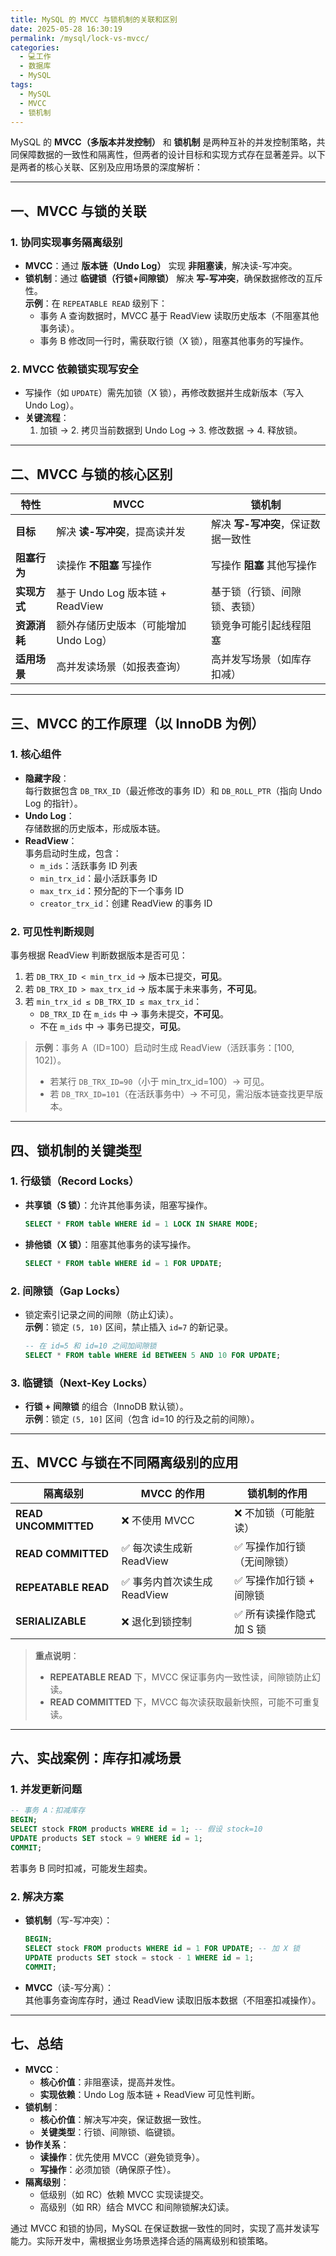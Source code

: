 ```yaml
---
title: MySQL 的 MVCC 与锁机制的关联和区别
date: 2025-05-28 16:30:19
permalink: /mysql/lock-vs-mvcc/
categories:
  - 💻工作
  - 数据库
  - MySQL
tags:
  - MySQL
  - MVCC
  - 锁机制
---
```


MySQL 的 **MVCC（多版本并发控制）** 和 **锁机制** 是两种互补的并发控制策略，共同保障数据的一致性和隔离性，但两者的设计目标和实现方式存在显著差异。以下是两者的核心关联、区别及应用场景的深度解析：

---

## **一、MVCC 与锁的关联**

### **1. 协同实现事务隔离级别**

- **MVCC**：通过 **版本链（Undo Log）** 实现 **非阻塞读**，解决读-写冲突。  
- **锁机制**：通过 **临键锁（行锁+间隙锁）** 解决 **写-写冲突**，确保数据修改的互斥性。  
**示例**：在 `REPEATABLE READ` 级别下：  
  - 事务 A 查询数据时，MVCC 基于 ReadView 读取历史版本（不阻塞其他事务读）。  
  - 事务 B 修改同一行时，需获取行锁（X 锁），阻塞其他事务的写操作。

### **2. MVCC 依赖锁实现写安全**

- 写操作（如 `UPDATE`）需先加锁（X 锁），再修改数据并生成新版本（写入 Undo Log）。  
- **关键流程**：  
  1. 加锁 → 2. 拷贝当前数据到 Undo Log → 3. 修改数据 → 4. 释放锁。

---

## **二、MVCC 与锁的核心区别**

| **特性**         | **MVCC**                            | **锁机制**                     |
|------------------|-------------------------------------|--------------------------------|
| **目标**         | 解决 **读-写冲突**，提高读并发       | 解决 **写-写冲突**，保证数据一致性 |
| **阻塞行为**     | 读操作 **不阻塞** 写操作             | 写操作 **阻塞** 其他写操作       |
| **实现方式**     | 基于 Undo Log 版本链 + ReadView      | 基于锁（行锁、间隙锁、表锁）     |
| **资源消耗**     | 额外存储历史版本（可能增加 Undo Log） | 锁竞争可能引起线程阻塞           |
| **适用场景**     | 高并发读场景（如报表查询）           | 高并发写场景（如库存扣减）       |

---

## **三、MVCC 的工作原理（以 InnoDB 为例）**

### **1. 核心组件**

- **隐藏字段**：  
  每行数据包含 `DB_TRX_ID`（最近修改的事务 ID）和 `DB_ROLL_PTR`（指向 Undo Log 的指针）。
- **Undo Log**：  
  存储数据的历史版本，形成版本链。
- **ReadView**：  
  事务启动时生成，包含：  
  - `m_ids`：活跃事务 ID 列表  
  - `min_trx_id`：最小活跃事务 ID  
  - `max_trx_id`：预分配的下一个事务 ID  
  - `creator_trx_id`：创建 ReadView 的事务 ID

### **2. 可见性判断规则**

事务根据 ReadView 判断数据版本是否可见：  

1. 若 `DB_TRX_ID < min_trx_id` → 版本已提交，**可见**。  
2. 若 `DB_TRX_ID > max_trx_id` → 版本属于未来事务，**不可见**。  
3. 若 `min_trx_id ≤ DB_TRX_ID ≤ max_trx_id`：  
   - `DB_TRX_ID` 在 `m_ids` 中 → 事务未提交，**不可见**。  
   - 不在 `m_ids` 中 → 事务已提交，**可见**。  

> **示例**：事务 A（ID=100）启动时生成 ReadView（活跃事务：[100, 102]）。  
>
> - 若某行 `DB_TRX_ID=90`（小于 min_trx_id=100）→ 可见。  
> - 若 `DB_TRX_ID=101`（在活跃事务中）→ 不可见，需沿版本链查找更早版本。

---

## **四、锁机制的关键类型**

### **1. 行级锁（Record Locks）**

- **共享锁（S 锁）**：允许其他事务读，阻塞写操作。  

  ```sql
  SELECT * FROM table WHERE id = 1 LOCK IN SHARE MODE;
  ```

- **排他锁（X 锁）**：阻塞其他事务的读写操作。  

  ```sql
  SELECT * FROM table WHERE id = 1 FOR UPDATE;
  ```

### **2. 间隙锁（Gap Locks）**

- 锁定索引记录之间的间隙（防止幻读）。  
  **示例**：锁定 `(5, 10)` 区间，禁止插入 `id=7` 的新记录。  

  ```sql
  -- 在 id=5 和 id=10 之间加间隙锁
  SELECT * FROM table WHERE id BETWEEN 5 AND 10 FOR UPDATE;
  ```

### **3. 临键锁（Next-Key Locks）**

- **行锁 + 间隙锁** 的组合（InnoDB 默认锁）。  
  **示例**：锁定 `(5, 10]` 区间（包含 id=10 的行及之前的间隙）。

---

## **五、MVCC 与锁在不同隔离级别的应用**

| **隔离级别**          | **MVCC 的作用**                     | **锁机制的作用**               |
|-----------------------|------------------------------------|--------------------------------|
| **READ UNCOMMITTED**  | ❌ 不使用 MVCC                      | ❌ 不加锁（可能脏读）           |
| **READ COMMITTED**    | ✅ 每次读生成新 ReadView            | ✅ 写操作加行锁（无间隙锁）     |
| **REPEATABLE READ**   | ✅ 事务内首次读生成 ReadView        | ✅ 写操作加行锁 + 间隙锁        |
| **SERIALIZABLE**      | ❌ 退化到锁控制                     | ✅ 所有读操作隐式加 S 锁        |

> **重点说明**：  
>
> - **REPEATABLE READ** 下，MVCC 保证事务内一致性读，间隙锁防止幻读。  
> - **READ COMMITTED** 下，MVCC 每次读获取最新快照，可能不可重复读。

---

## **六、实战案例：库存扣减场景**

### **1. 并发更新问题**

```sql
-- 事务 A：扣减库存
BEGIN;
SELECT stock FROM products WHERE id = 1; -- 假设 stock=10
UPDATE products SET stock = 9 WHERE id = 1;
COMMIT;
```

若事务 B 同时扣减，可能发生超卖。

### **2. 解决方案**

- **锁机制**（写-写冲突）：  

  ```sql
  BEGIN;
  SELECT stock FROM products WHERE id = 1 FOR UPDATE; -- 加 X 锁
  UPDATE products SET stock = stock - 1 WHERE id = 1;
  COMMIT;
  ```

- **MVCC**（读-写分离）：  
  其他事务查询库存时，通过 ReadView 读取旧版本数据（不阻塞扣减操作）。

---

## **七、总结**

- **MVCC**：  
  - **核心价值**：非阻塞读，提高并发性。  
  - **实现依赖**：Undo Log 版本链 + ReadView 可见性判断。  
- **锁机制**：  
  - **核心价值**：解决写冲突，保证数据一致性。  
  - **关键类型**：行锁、间隙锁、临键锁。  
- **协作关系**：  
  - **读操作**：优先使用 MVCC（避免锁竞争）。  
  - **写操作**：必须加锁（确保原子性）。  
- **隔离级别**：  
  - 低级别（如 RC）依赖 MVCC 实现读提交。  
  - 高级别（如 RR）结合 MVCC 和间隙锁解决幻读。

通过 MVCC 和锁的协同，MySQL 在保证数据一致性的同时，实现了高并发读写能力。实际开发中，需根据业务场景选择合适的隔离级别和锁策略。
